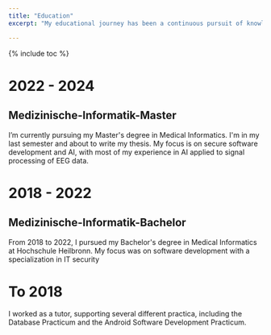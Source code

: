 ```yaml
---
title: "Education"
excerpt: "My educational journey has been a continuous pursuit of knowledge, shaping my expertise for the IT."

---
```


{% include toc %}



# 2022 - 2024 

## Medizinische-Informatik-Master
I’m currently pursuing my Master's degree in Medical Informatics. I'm in my last semester and about to write my thesis. My focus is on secure software development and AI, with most of my experience in AI applied to signal processing of EEG data.

# 2018 - 2022

##  Medizinische-Informatik-Bachelor
From 2018 to 2022, I pursued my Bachelor's degree in Medical Informatics at Hochschule Heilbronn. My focus was on software development with a specialization in IT security

# To 2018
I worked as a tutor, supporting several different practica, including the Database Practicum and the Android Software Development Practicum.
